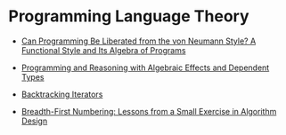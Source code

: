 # Programming Language Theory

* [Can Programming Be Liberated from the von Neumann Style? A Functional Style and Its Algebra of Programs](http://www.thocp.net/biographies/papers/backus_turingaward_lecture.pdf)

* [Programming and Reasoning with Algebraic Effects and Dependent Types](http://eb.host.cs.st-andrews.ac.uk/drafts/effects.pdf)

* [Backtracking Iterators](https://www.lri.fr/~filliatr/publis/enum2.pdf)

* [Breadth-First Numbering: Lessons from a Small Exercise in Algorithm Design](http://www.cs.tufts.edu/~nr/cs257/archive/chris-okasaki/breadth-first.pdf)
